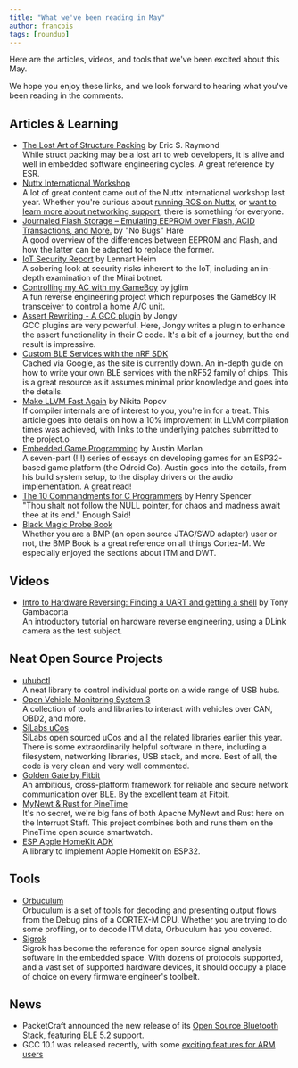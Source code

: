```yaml
---
title: "What we've been reading in May"
author: francois
tags: [roundup]
---
```


<!-- excerpt start -->
Here are the articles, videos, and tools that we've been excited
about this May.
<!-- excerpt end -->

We hope you enjoy these links, and we look forward to hearing what you've been
reading in the comments.

## Articles & Learning

* [The Lost Art of Structure
  Packing](http://www.catb.org/esr/structure-packing/) by Eric S. Raymond<br>
While struct packing may be a lost art to web developers, it is alive and well
in embedded software engineering cycles. A great reference by ESR.
* [Nuttx International
  Workshop](https://nuttx.events/sample-page/nuttx2019-international-workshop-output/)<br>
A lot of great content came out of the Nuttx international workshop last year.
Whether you're curious about [running ROS on
Nuttx](https://nuttx.events/wp-content/uploads/2019/11/Luetkebohle_nx2019.pdf),
or [want to learn more about networking
support](https://nuttx.events/wp-content/uploads/2019/11/MIshikawa_nx2019.pdf),
there is something for everyone.
* [Journaled Flash Storage – Emulating EEPROM over Flash, ACID Transactions, and
  More.](http://ithare.com/journaled-flash-storage-emulating-eeprom-over-flash-acid-transactions-and-more-part-i-flash-vs-eeprom/)
by "No Bugs" Hare<br>
A good overview of the differences between EEPROM and Flash, and how the latter
can be adapted to replace the former.
* [IoT Security Report](https://blog.heim.xyz/iot-security-report/) by Lennart
  Heim <br>
A sobering look at security risks inherent to the IoT, including an in-depth
examination of the Mirai botnet.
* [Controlling my AC with my GameBoy](http://jg.sn.sg/ir/) by jglim<br>
A fun reverse engineering project which repurposes the GameBoy IR transceiver to
control a home A/C unit.
* [Assert Rewriting - A GCC
  plugin](https://jongy.github.io/2020/04/25/gcc-assert-introspect.html) by
Jongy<br>
GCC plugins are very powerful. Here, Jongy writes a plugin to enhance the assert
functionality in their C code. It's a bit of a journey, but the end result is
impressive.
* [Custom BLE Services with the nRF SDK](https://webcache.googleusercontent.com/search?q=cache:chvBTAax3ScJ:https://64k.space/2019/10/22/custom-ble-services-with-the-nrf-sdk/&hl=en&gl=us&strip=1&vwsrc=0)<br>
Cached via Google, as the site is currently down. An in-depth guide on how to
write your own BLE services with the nRF52 family of chips. This is a great
resource as it assumes minimal prior knowledge and goes into the details.
* [Make LLVM Fast
  Again](https://nikic.github.io/2020/05/10/Make-LLVM-fast-again.html) by Nikita
Popov<br>
If compiler internals are of interest to you, you're in for a treat. This
article goes into details on how a 10% improvement in LLVM compilation times was
achieved, with links to the underlying patches submitted to the project.o
* [Embedded Game
  Programming](https://austinmorlan.com/posts/embedded_game_programming_0/) by
Austin Morlan<br>
A seven-part (!!!) series of essays on developing games for an ESP32-based game
platform (the Odroid Go). Austin goes into the details, from his build system
setup, to the display drivers or the audio implementation. A great read!
* [The 10 Commandments for C
  Programmers](https://www.lysator.liu.se/c/ten-commandments.html) by Henry
Spencer<br>
"Thou shalt not follow the NULL pointer, for chaos and madness await thee at its
end." Enough Said!
* [Black Magic Probe
  Book](https://github.com/compuphase/Black-Magic-Probe-Book)<br>
Whether you are a BMP (an open source JTAG/SWD adapter) user or not, the BMP
Book is a great reference on all things Cortex-M. We especially enjoyed the
sections about ITM and DWT.

## Videos

* [Intro to Hardware Reversing: Finding a UART and getting a
  shell](https://www.youtube.com/watch?v=ZmZuKA-Rst) by
Tony Gambacorta <br>
An introductory tutorial on hardware reverse engineering, using a DLink camera
as the test subject.

## Neat Open Source Projects

* [uhubctl](https://github.com/mvp/uhubctl)<br>
A neat library to control individual ports on a wide range of USB hubs.
* [Open Vehicle Monitoring System
  3](https://github.com/openvehicles/Open-Vehicle-Monitoring-System-3)<br>
A collection of tools and libraries to interact with vehicles over CAN, OBD2,
and more.
* [SiLabs uCos](https://github.com/SiliconLabs?q=uC-&type=&language=)<br>
SiLabs open sourced uCos and all the related libraries earlier this year. There
is some extraordinarily helpful software in there, including a filesystem,
networking libraries, USB stack, and more. Best of all, the code is very clean
and very well commented.
* [Golden Gate by Fitbit](https://github.com/Fitbit/golden-gate)<br>
An ambitious, cross-platform framework for reliable and secure network
communication over BLE. By the excellent team at Fitbit.
* [MyNewt & Rust for
  PineTime](https://github.com/lupyuen/pinetime-rust-mynewt)<br>
It's no secret, we're big fans of both Apache MyNewt and Rust here on the
Interrupt Staff. This project combines both and runs them on the PineTime open
source smartwatch.
* [ESP Apple HomeKit ADK
](https://github.com/espressif/esp-apple-homekit-adk)<br>A library to implement
Apple Homekit on ESP32.

## Tools

* [Orbuculum](https://github.com/orbcode/orbuculum)<br>
Orbuculum is a set of tools for decoding and presenting output flows from the
Debug pins of a CORTEX-M CPU. Whether you are trying to do some profiling, or to
decode ITM data, Orbuculum has you covered.
* [Sigrok](https://sigrok.org/wiki/Main_Page)<br>
Sigrok has become the reference for open source signal analysis software in the
embedded space. With dozens of protocols supported, and a vast set of supported
hardware devices, it should occupy a place of choice on every firmware
engineer's toolbelt.

## News

* PacketCraft announced the new release of its [Open Source Bluetooth
  Stack](https://www.packetcraft.com/post/packetcraft-announces-public-open-source-release-of-its-bluetooth-5-2-stacks),
featuring BLE 5.2 support.
* GCC 10.1 was released recently, with some [exciting features for ARM
  users](https://community.arm.com/developer/tools-software/tools/b/tools-software-ides-blog/posts/making-the-most-of-the-arm-architecture-in-gcc-10)


